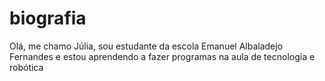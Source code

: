 # biografia
Olá, me chamo Júlia, sou estudante da escola Emanuel Albaladejo Fernandes e estou aprendendo a fazer programas na aula de tecnologia e robótica
